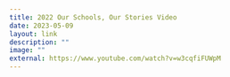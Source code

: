```yaml
---
title: 2022 Our Schools, Our Stories Video
date: 2023-05-09
layout: link
description: ""
image: ""
external: https://www.youtube.com/watch?v=w3cqfiFUWpM
---
```

